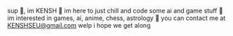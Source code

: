 sup 👋, im KENSH
🌿 im here to just chill and code some ai and game stuff
👀 im interested in games, ai, anime, chess, astrology
🗿 you can contact me at KENSHSEU@gmail.com
welp i hope we get along 
